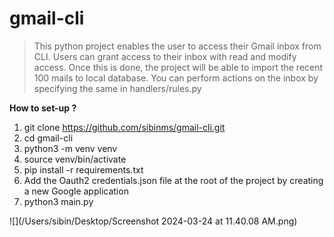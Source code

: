 # gmail-cli
> This python project enables the user to access their Gmail inbox from CLI.
> Users can grant access to their inbox with read and modify access. 
> Once this is done, the project will be able to import the recent 100 mails to local database.
> You can perform actions on the inbox by specifying the same in handlers/rules.py


**How to set-up ?**
1. git clone https://github.com/sibinms/gmail-cli.git
2. cd gmail-cli
3. python3 -m venv venv
4. source venv/bin/activate
5. pip install -r requirements.txt
6. Add the Oauth2 credentials.json file at the root of the project by creating a new Google application
7. python3 main.py

![](/Users/sibin/Desktop/Screenshot 2024-03-24 at 11.40.08 AM.png)
